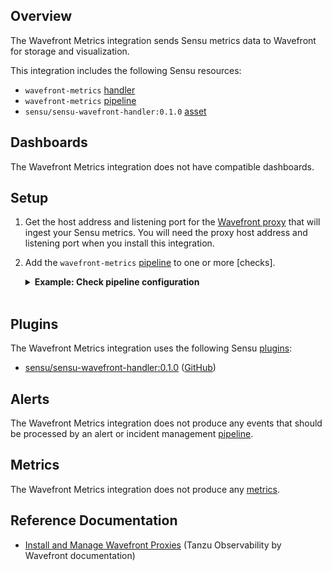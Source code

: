 ## Overview

<!-- Sensu Integration description; supports markdown -->

The Wavefront Metrics integration sends Sensu metrics data to Wavefront for storage and visualization.

<!-- Provide a high level overview of the integration contents (e.g. checks, filters, mutators, handlers, assets, etc) -->

This integration includes the following Sensu resources:

* `wavefront-metrics` [handler]
* `wavefront-metrics` [pipeline]
* `sensu/sensu-wavefront-handler:0.1.0` [asset]

## Dashboards

<!-- List of compatible dashboards w/ screenshots (supports png, jpeg, and gif images; relative paths only; e.g. `![](img/dashboard-1.png)` )-->

The Wavefront Metrics integration does not have compatible dashboards.

## Setup

<!-- Sensu Integration setup instructions, including Sensu agent configuration and external component configuration -->
<!-- EXAMPLE: what configuration (if any) is required in a third-party service to enable monitoring? -->

1. Get the host address and listening port for the [Wavefront proxy][Install and Manage Wavefront Proxies] that will ingest your Sensu metrics. You will need the proxy host address and listening port when you install this integration.

1. Add the `wavefront-metrics` [pipeline] to one or more [checks].

   <details><summary><strong>Example: Check pipeline configuration</strong></summary>

   ```yaml
   spec:
     pipelines:
       - api_version: core/v2
         type: Pipeline
         name: wavefront-metrics
   ```

   </details>
   <br>

## Plugins

<!-- Links to any Sensu Integration dependencies (i.e. Sensu Plugins) -->

The Wavefront Metrics integration uses the following Sensu [plugins]:

- [sensu/sensu-wavefront-handler:0.1.0][sensu-wavefront-handler-bonsai] ([GitHub][sensu-wavefront-handler-github])

## Alerts

<!-- List of all alerts generated by this integration. -->

The Wavefront Metrics integration does not produce any events that should be processed by an alert or incident management [pipeline].

## Metrics

<!-- List of all metrics or events collected by this integration. -->

The Wavefront Metrics integration does not produce any [metrics].

## Reference Documentation

<!-- Please provide links to any relevant reference documentation to help users learn more and/or troubleshoot this integration; specifically including any third-party software documentation. -->

* [Install and Manage Wavefront Proxies] (Tanzu Observability by Wavefront documentation)


<!-- Links -->
[check]: https://docs.sensu.io/sensu-go/latest/observability-pipeline/observe-schedule/checks/
[asset]: https://docs.sensu.io/sensu-go/latest/plugins/assets/
[subscription]: https://docs.sensu.io/sensu-go/latest/observability-pipeline/observe-schedule/subscriptions/
[subscriptions]: https://docs.sensu.io/sensu-go/latest/observability-pipeline/observe-schedule/subscriptions/
[agents]: https://docs.sensu.io/sensu-go/latest/observability-pipeline/observe-schedule/agent/
[annotation]: https://docs.sensu.io/sensu-go/latest/observability-pipeline/observe-schedule/agent/#general-configuration-flags
[plugins]: https://docs.sensu.io/sensu-go/latest/plugins/
[metrics]: https://docs.sensu.io/sensu-go/latest/observability-pipeline/observe-schedule/metrics/
[pipeline]: https://docs.sensu.io/sensu-go/latest/observability-pipeline/observe-process/pipelines/
[handler]: https://docs.sensu.io/sensu-go/latest/observability-pipeline/observe-process/handlers/
[secret]: https://docs.sensu.io/sensu-go/latest/operations/manage-secrets/secrets/
[secrets]: https://docs.sensu.io/sensu-go/latest/operations/manage-secrets/secrets/
[tokens]: https://docs.sensu.io/sensu-go/latest/observability-pipeline/observe-schedule/tokens/
[handler-templating]: https://docs.sensu.io/sensu-go/latest/observability-pipeline/observe-process/handler-templates/
[sensu-plus]: https://sensu.io/features/analytics
[Install and Manage Wavefront Proxies]: https://docs.wavefront.com/proxies_installing.html
[sensu-wavefront-handler-bonsai]: https://bonsai.sensu.io/assets/sensu/sensu-wavefront-handler
[sensu-wavefront-handler-github]: https://github.com/sensu/sensu-wavefront-handler
